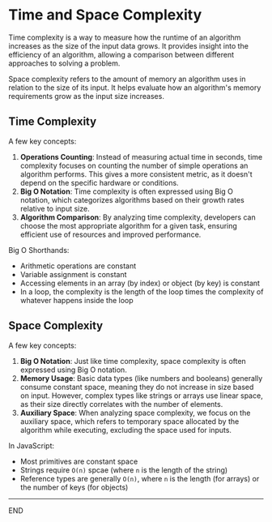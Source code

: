# Time and Space Complexity

Time complexity is a way to measure how the runtime of an algorithm increases as the size of the input data grows. It provides insight into the efficiency of an algorithm, allowing a comparison between different approaches to solving a problem.

Space complexity refers to the amount of memory an algorithm uses in relation to the size of its input. It helps evaluate how an algorithm's memory requirements grow as the input size increases.

## Time Complexity

A few key concepts:

1. **Operations Counting**: Instead of measuring actual time in seconds, time complexity focuses on counting the number of simple operations an algorithm performs. This gives a more consistent metric, as it doesn't depend on the specific hardware or conditions.
2. **Big O Notation**: Time complexity is often expressed using Big O notation, which categorizes algorithms based on their growth rates relative to input size.
3. **Algorithm Comparison**: By analyzing time complexity, developers can choose the most appropriate algorithm for a given task, ensuring efficient use of resources and improved performance.

Big O Shorthands:

-   Arithmetic operations are constant
-   Variable assignment is constant
-   Accessing elements in an array (by index) or object (by key) is constant
-   In a loop, the complexity is the length of the loop times the complexity of whatever happens inside the loop

## Space Complexity

A few key concepts:

1. **Big O Notation**: Just like time complexity, space complexity is often expressed using Big O notation.
2. **Memory Usage**: Basic data types (like numbers and booleans) generally consume constant space, meaning they do not increase in size based on input. However, complex types like strings or arrays use linear space, as their size directly correlates with the number of elements.
3. **Auxiliary Space**: When analyzing space complexity, we focus on the auxiliary space, which refers to temporary space allocated by the algorithm while executing, excluding the space used for inputs.

In JavaScript:

-   Most primitives are constant space
-   Strings require `O(n)` spcae (where `n` is the length of the string)
-   Reference types are generally `O(n)`, where `n` is the length (for arrays) or the number of keys (for objects)

---

END

